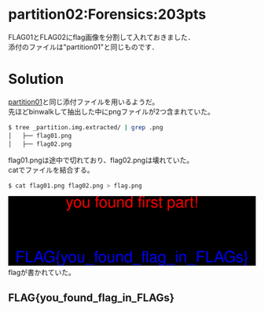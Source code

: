 # partition02:Forensics:203pts
FLAG01とFLAG02にflag画像を分割して入れておきました．  
添付のファイルは"partition01"と同じものです．  

# Solution
[partition01](../partition01)と同じ添付ファイルを用いるようだ。  
先ほどbinwalkして抽出した中にpngファイルが2つ含まれていた。  
```bash
$ tree _partition.img.extracted/ | grep .png
│   ├── flag01.png
│   ├── flag02.png
```
flag01.pngは途中で切れており、flag02.pngは壊れていた。  
catでファイルを結合する。  
```bash
$ cat flag01.png flag02.png > flag.png
```
![flag.png](flag.png)  
flagが書かれていた。  

## FLAG{you_found_flag_in_FLAGs}